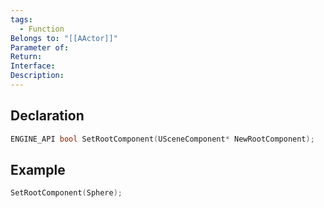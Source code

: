 ```yaml
---
tags:
  - Function
Belongs to: "[[AActor]]"
Parameter of: 
Return: 
Interface: 
Description:
---
```


## Declaration

```cpp
ENGINE_API bool SetRootComponent(USceneComponent* NewRootComponent);
```

## Example

```cpp
SetRootComponent(Sphere);
```